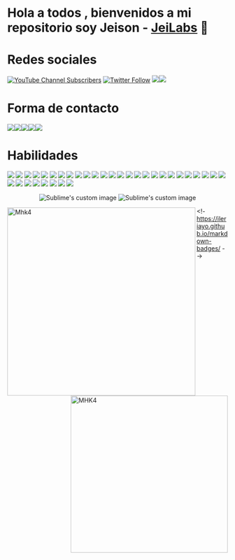 # Hola a todos , bienvenidos a mi repositorio  soy Jeison -  [JeiLabs][youtube] 👋


# Redes sociales 

[![YouTube Channel Subscribers](https://img.shields.io/youtube/channel/subscribers/UCNErMFOj7AVGZxYlSPaWw8g?logo=youtube&logoColor=red&style=for-the-badge)][youtube]
[![Twitter Follow](https://img.shields.io/twitter/follow/JeiLabs?color=1DA1F2&logo=twitter&style=for-the-badge)](https://twitter.com/intent/follow?original_referer=https%3A%2F%2Fgithub.com%2FcodeSTACKr&screen_name=codeSTACKr)
<a href="https://instagram.com/jeison_valentino?igshid=ZDdkNTZiNTM="><img src="https://img.shields.io/badge/Instagram-%23E4405F.svg?style=for-the-badge&logo=Instagram&logoColor=white"/></a><a href="https://www.tiktok.com/@jheisonchaves182?_t=8c1CepGegCL&_r=1"><img src="https://img.shields.io/badge/TikTok-%23000000.svg?style=for-the-badge&logo=TikTok&logoColor=white"/></a>

# Forma de contacto 
<a href="https://www.linkedin.com/in/jeison-chavez-18a740221/"><img src="https://img.shields.io/badge/jeison-chavez-18a740221?style=for-the-badge&logo=linkedin&logoColor=white"/></a><a href="mailto:jeisonvalentino11@gmail.com"><img src="https://img.shields.io/badge/Gmail-D14836?style=for-the-badge&logo=gmail&logoColor=white" /></a><a href="https://wa.link/gx1k1r"><img src="https://img.shields.io/badge/WhatsApp-25D366?style=for-the-badge&logo=whatsapp&logoColor=white"/></a><a href="https://t.me/JeiLabs"><img src="https://img.shields.io/badge/Telegram-2CA5E0?style=for-the-badge&logo=telegram&logoColor=white" /></a><img src="https://img.shields.io/badge/Messenger-00B2FF?style=for-the-badge&logo=messenger&logoColor=white" /> 



  
# Habilidades  
  
**<img src='  https://img.shields.io/badge/C%2B%2B-00599C?style=for-the-badge&logo=c%2B%2B&logoColor=white  '
/>
<img src='  https://img.shields.io/badge/Express.js-000000?style=for-the-badge&logo=express&logoColor=white  '
/>
<img src=' https://img.shields.io/badge/Arduino-00979D?style=for-the-badge&logo=Arduino&logoColor=white '
/>
<img src=' https://img.shields.io/badge/Socket.io-010101?&style=for-the-badge&logo=Socket.io&logoColor=white'
/>
<img src='https://img.shields.io/badge/.NET-512BD4?style=for-the-badge&logo=dotnet&logoColor=white '
/>
<img src='https://img.shields.io/badge/Adobe%20Photoshop-31A8FF?style=for-the-badge&logo=Adobe%20Photoshop&logoColor=black '
/>
<img src='https://img.shields.io/badge/Adobe%20Premiere%20Pro-9999FF?style=for-the-badge&logo=Adobe%20Premiere%20Pro&logoColor=white '
/>
<img src='https://img.shields.io/badge/apache_maven-C71A36?style=for-the-badge&logo=apachemaven&logoColor=white '
/>
<img src='https://img.shields.io/badge/Apache-D22128?style=for-the-badge&logo=Apache&logoColor=white    '
/>
<img src='https://img.shields.io/badge/Bootstrap-563D7C?style=for-the-badge&logo=bootstrap&logoColor=white   '
/>
<img src='https://img.shields.io/badge/CSS3-1572B6?style=for-the-badge&logo=css3&logoColor=white '
/>
<img src='https://img.shields.io/badge/JavaScript-323330?style=for-the-badge&logo=javascript&logoColor=F7DF1E '
/>
<img src='https://img.shields.io/badge/json-5E5C5C?style=for-the-badge&logo=json&logoColor=white '
/>
<img src='https://img.shields.io/badge/JSS-F7DF1E?style=for-the-badge&logo=JSS&logoColor=white '
/>
<img src='https://img.shields.io/badge/Material%20UI-007FFF?style=for-the-badge&logo=mui&logoColor=white  '
/>
<img src='https://img.shields.io/badge/MySQL-005C84?style=for-the-badge&logo=mysql&logoColor=white '
/>
<img src='https://img.shields.io/badge/next.js-000000?style=for-the-badge&logo=nextdotjs&logoColor=white '
/>
<img src='https://img.shields.io/badge/Nginx-009639?style=for-the-badge&logo=nginx&logoColor=white '
/>
<img src='https://img.shields.io/badge/Node.js-339933?style=for-the-badge&logo=nodedotjs&logoColor=white n'
/>
<img src='https://img.shields.io/badge/npm-CB3837?style=for-the-badge&logo=npm&logoColor=white  '
/>
<img src='https://img.shields.io/badge/PHP-777BB4?style=for-the-badge&logo=php&logoColor=white  '
/>
<img src='https://img.shields.io/badge/Postman-FF6C37?style=for-the-badge&logo=Postman&logoColor=white  '
/>
<img src='https://img.shields.io/badge/Raspberry%20Pi-A22846?style=for-the-badge&logo=Raspberry%20Pi&logoColor=white  '
/>
<img src='https://img.shields.io/badge/React_Router-CA4245?style=for-the-badge&logo=react-router&logoColor=white  '
/>
<img src='https://img.shields.io/badge/React-20232A?style=for-the-badge&logo=react&logoColor=61DAFB '
/>
<img src='https://img.shields.io/badge/Redux-593D88?style=for-the-badge&logo=redux&logoColor=white   '
/>
<img src='https://img.shields.io/badge/Shell_Script-121011?style=for-the-badge&logo=gnu-bash&logoColor=white s '
/>
<img src='https://img.shields.io/badge/Spring_Boot-F2F4F9?style=for-the-badge&logo=spring-boot  '
/>
<img src='https://img.shields.io/badge/Spring_Security-6DB33F?style=for-the-badge&logo=Spring-Security&logoColor=white '
/>
<img src='https://img.shields.io/badge/Spring-6DB33F?style=for-the-badge&logo=spring&logoColor=white  '
/>
<img src='https://img.shields.io/badge/ThreeJs-black?style=for-the-badge&logo=three.js&logoColor=white '
/>
<img src='https://img.shields.io/badge/Unity-100000?style=for-the-badge&logo=unity&logoColor=white '
/>
<img src='https://img.shields.io/badge/Webpack-8DD6F9?style=for-the-badge&logo=Webpack&logoColor=white  '
/>
<img src='https://img.shields.io/badge/Xampp-F37623?style=for-the-badge&logo=xampp&logoColor=white '
/>**
  
  
<p align="center">
  <img src="https://user-images.githubusercontent.com/91108144/226403279-7a9bfaf8-d9f7-4b16-935f-e7331f0a1a04.gif" alt="Sublime's custom image"/>
    <img src="https://user-images.githubusercontent.com/91108144/226403090-afb5dba1-b770-4170-af64-1c871c4087ee.gif" alt="Sublime's custom image"/>
</p>


<img align="left" width="430" height="auto" alt="Mhk4" src="https://github-readme-stats.vercel.app/api?username=
JeisonValentino&theme=radical">
<img align="right" width="359" height="auto" alt="MHK4" src="https://github-readme-stats.vercel.app/api/top-langs/?username=
JeisonValentino&hide=_border=true&title_color=0ff54c&icon_color=0ff54c&text_color=c9d1d9&bg_color=0d1117&layout=compact&amp;show_icons=true&amp;">


[youtube]:https://www.youtube.com/@JeiLabs
[twitter]:https://twitter.com/JeiLabs
[linkedin]: https://www.linkedin.com/in/jeison-chavez-18a740221/
<!- https://ileriayo.github.io/markdown-badges/ -->
